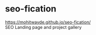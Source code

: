 # seo-fication
https://mohitwayde.github.io/seo-fication/
<br> 
SEO Landing page and project gallery
